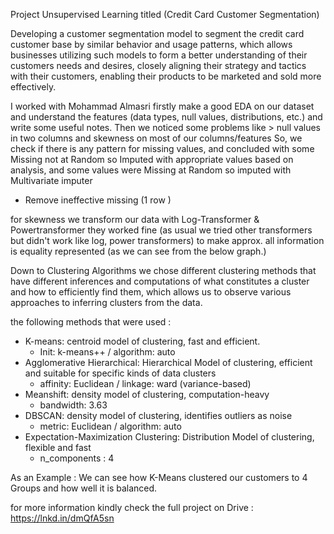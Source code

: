 Project Unsupervised Learning titled (Credit Card Customer Segmentation)

Developing a customer segmentation model to segment the credit card customer base by similar behavior and usage patterns, which allows businesses utilizing such models to form a better understanding of their customers needs and desires, closely aligning their strategy and tactics with their customers, enabling their products to be marketed and sold more effectively.

I worked with Mohammad Almasri firstly make a good EDA on our dataset and understand the features (data types, null values, distributions, etc.) and write some useful notes.
Then we noticed some problems like > null values in two columns and skewness on most of our columns/features
So, we check if there is any pattern for missing values, and concluded with some Missing not at Random so Imputed with appropriate values based on analysis,
and some values were Missing at Random so imputed with Multivariate imputer
* Remove ineffective missing (1 row )

for skewness we transform our data with Log-Transformer & Powertransformer they worked fine (as usual we tried other transformers but didn't work like log, power transformers) to make approx. all information is equality represented (as we can see from the below graph.)

Down to Clustering Algorithms we chose different clustering methods that have different inferences and computations of what constitutes a cluster and how to efficiently find them, which allows us to observe various approaches to inferring clusters from the data.

the following methods that were used :
* K-means: centroid model of clustering, fast and efficient.
  - Init: k-means++ / algorithm: auto
* Agglomerative Hierarchical: Hierarchical Model of clustering, efficient and suitable for specific kinds of data clusters
  - affinity: Euclidean / linkage: ward (variance-based)
* Meanshift: density model of clustering, computation-heavy
  - bandwidth: 3.63
* DBSCAN: density model of clustering, identifies outliers as noise
  - metric: Euclidean / algorithm: auto
* Expectation-Maximization Clustering: Distribution Model of clustering, flexible and fast
  - n_components : 4

As an Example : We can see how K-Means clustered our customers to 4 Groups and how well it is balanced.

for more information kindly check the full project on Drive : https://lnkd.in/dmQfA5sn
